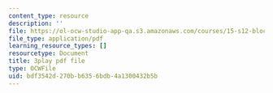 ```yaml
---
content_type: resource
description: ''
file: https://ol-ocw-studio-app-qa.s3.amazonaws.com/courses/15-s12-blockchain-and-money-fall-2018/bdf3542d270bb6356bdb4a1300432b5b_w7HDA8gUbpQ.pdf
file_type: application/pdf
learning_resource_types: []
resourcetype: Document
title: 3play pdf file
type: OCWFile
uid: bdf3542d-270b-b635-6bdb-4a1300432b5b
---
```

